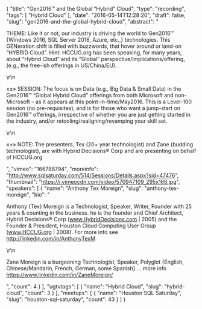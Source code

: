 {
  "title": "Gen2016™ and the Global “Hybrid” Cloud",
  "type": "recording",
  "tags": [
    "Hybrid Cloud"
  ],
  "date": "2016-05-14T12:28:20",
  "draft": false,
  "slug": "gen2016-and-the-global-hybrid-cloud",
  "abstract": "<p>THEME:  Like it or not, our industry is driving the world to Gen2016™ {Windows 2016, SQL Server 2016, Azure, etc.,} technologies.   This GENeration shift is filled with buzzwords, that hover around or land-on “HYBRID Cloud”.   Hint: HCCUG.org has been speaking, for many years, about “Hybrid Cloud” and its “Global” perspective/implications/offering, (e.g., the free-ish offerings in US/China/EU). </p>\r\n<p>«±» SESSION:  The focus is on Data (e.g., Big Data & Small Data) in the Gen2016™ “Global Hybrid Cloud” offerings from both Microsoft and non-Microsoft – as it appears at this point-in-time/May2016.   This is a Level-100 session (no pre-requisites), and is for those who want a jump-start on Gen2016™ offerings, irrespective of whether you are just getting started in the industry, and/or retooling/realigning/revamping your skill set.</p>\r\n<p>«±» NOTE:  The presenters, Tex (20+ year technologist) and Zane (budding technologist), are with Hybrid Decisions® Corp and are presenting on behalf of HCCUG.org</p>",
  "vimeo": "166788794",
  "moreinfo": "http://www.sqlsaturday.com/514/Sessions/Details.aspx?sid=47476",
  "thumbnail": "https://i.vimeocdn.com/video/570947109_295x166.jpg",
  "speakers": [
    {
      "name": "Anthony Tex Moreign",
      "slug": "anthony-tex-moreign",
      "bio": "<p>Anthony {Tex} Moreign is a Technologist, Speaker, Writer, Founder with 25 years & counting in the business. he is the founder and Chief Architect, Hybrid Decisions® Corp   (www.HybridDecisions.com  | 2005) and the Founder & President, Houston Cloud Computing User Group   (www.HCCUG.org  | 2008). For more info see http://linkedin.com/in/AnthonyTexM</p>\r\n<p>Zane Moreign is a burgeoning Technologist, Speaker, Polyglot  {English, Chinese/Mandarin, French, German, some Spanish} … more info https://www.linkedin.com/in/ZaneMoreign/</p>",
      "count": 4
    }
  ],
  "ugtvtags": [
    {
      "name": "Hybrid Cloud",
      "slug": "hybrid-cloud",
      "count": 3
    }
  ],
  "meetups": [
    {
      "name": "Houston SQL Saturday",
      "slug": "houston-sql-saturday",
      "count": 43
    }
  ]
}